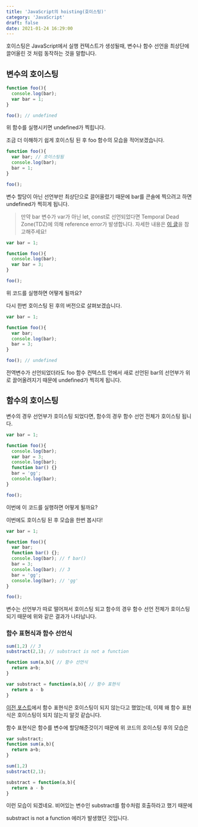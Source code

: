 ```yaml
---
title: 'JavaScript의 hoisting(호이스팅)'
category: 'JavaScript'
draft: false
date: 2021-01-24 16:29:00
---
```


호이스팅은 JavaScript에서 실행 컨텍스트가 생성될때, 변수나 함수 선언을 최상단에 끌어올린 것 처럼 동작하는 것을 말합니다.

## 변수의 호이스팅

```js
function foo(){
  console.log(bar);
  var bar = 1;
}

foo(); // undefined
```

위 함수를 실행시키면 undefined가 찍힙니다. 

조금 더 이해하기 쉽게 호이스팅 된 후 foo 함수의 모습을 적어보겠습니다.

```js
function foo(){
  var bar; // 호이스팅됨
  console.log(bar);
  bar = 1;
}

foo();
```

변수 할당이 아닌 선언부만 최상단으로 끌어올렸기 때문에 bar를 콘솔에 찍으려고 하면 undefined가 찍히게 됩니다.

[이 글]: https://medium.com/korbit-engineering/let%EA%B3%BC-const%EB%8A%94-%ED%98%B8%EC%9D%B4%EC%8A%A4%ED%8C%85-%EB%90%A0%EA%B9%8C-72fcf2fac365



> 만약 bar 변수가 var가 아닌 let, const로 선언되었다면 Temporal Dead Zone(TDZ)에 의해 reference error가 발생합니다. 자세한 내용은 [이 글]을 참고해주세요!

```js
var bar = 1;

function foo(){
  console.log(bar);
  var bar = 3;
}

foo();
```

위 코드를 실행하면 어떻게 될까요?

다시 한번 호이스팅 된 후의 버전으로 살펴보겠습니다.

```js
var bar = 1;

function foo(){
  var bar;
  console.log(bar);
  bar = 3;
}

foo(); // undefined
```

전역변수가 선언되었더라도 foo 함수 컨텍스트 안에서 새로 선언된 bar의 선언부가 위로 끌어올려지기 때문에 undefined가 찍히게 됩니다.



## 함수의 호이스팅

변수의 경우 선언부가 호이스팅 되었다면, 함수의 경우 함수 선언 전체가 호이스팅 됩니다.

```js
var bar = 1;

function foo(){
  console.log(bar);
  var bar = 3;
  console.log(bar);
  function bar() {}
  bar = 'gg';
  console.log(bar);
}

foo();
```

이번에 이 코드를 실행하면 어떻게 될까요? 

이번에도 호이스팅 된 후 모습을 한번 봅시다!

```js
var bar = 1;

function foo(){
  var bar;
  function bar() {};
  console.log(bar); // f bar()
  bar = 3;
  console.log(bar); // 3
  bar = 'gg';
  console.log(bar); // 'gg'
}

foo();
```

변수는 선언부가 따로 떨어져서 호이스팅 되고 함수의 경우 함수 선언 전체가 호이스팅되기 때문에 위와 같은 결과가 나타납니다.

### 함수 표현식과 함수 선언식

```js
sum(1,2) // 3
substract(2,1); // substract is not a function

function sum(a,b){ // 함수 선언식
  return a+b;
}

var substract = function(a,b){ // 함수 표현식
  return a - b
}
```

[이전 포스트]: https://mengkki.netlify.app/JavaScript/2020-10-14-JSTIL%20function/

[이전 포스트]에서 함수 표현식은 호이스팅이 되지 않는다고 했었는데, 이제  왜 함수 표현식은 호이스팅이 되지 않는지 알것 같습니다.

함수 표현식은 함수를 변수에 할당해준것이기 때문에 위 코드의 호이스팅 후의 모습은

```js
var substract;
function sum(a,b){
  return a+b;
}

sum(1,2)
substract(2,1);

substract = function(a,b){
  return a - b
}
```

이런 모습이 되겠네요. 비어있는 변수인 substract를 함수처럼 호출하라고 했기 때문에

substract is not a function 에러가 발생했던 것입니다.

